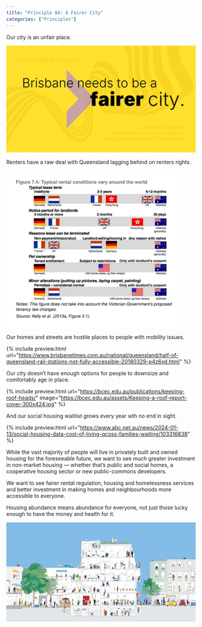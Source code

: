 ```yaml
---
title: "Principle 04: A Fairer City"
categories: ["Principles"]
---
```


Our city is an unfair place.

![Brisbane needs to be a fairer city.](/assets/images/04-fairer/principles-04-fairer.jpeg)

Renters have a raw deal with Queensland lagging behind on renters rights.

![Graphic of rental conditions. Australian leases are shorter (6-12 months, vs 2-3 years or indefinite). Our notice periods are shorter (1 month, vs 2 or 3). Our leases can be terminated for more reasons. Pets are restricted. Minor alterations, like hanging pictures, are very rare.](/assets/images/04-fairer/fig_7_4_rental_conditions.png)

Our homes and streets are hostile places to people with mobility issues.

{% include preview.html url="https://www.brisbanetimes.com.au/national/queensland/half-of-queensland-rail-stations-not-fully-accessible-20180329-p4z6xd.html" %}

Our city doesn’t have enough options for people to downsize and comfortably age in place.

{% include preview.html url="https://bcec.edu.au/publications/keeping-roof-heads/"   image="https://bcec.edu.au/assets/Keeping-a-roof-report-cover-300x424.jpg" %}

And our social housing waitlist grows every year wth no end in sight. 

{% include preview.html url="https://www.abc.net.au/news/2024-01-13/social-housing-data-cost-of-living-qcoss-families-waiting/103316838" %}

While the vast majority of people will live in privately built and owned housing for the foreseeable future, we want to see much greater investment in non-market housing — whether that’s public and social homes, a cooperative housing sector or new public-commons developers.


We want to see fairer rental regulation, housing and homelessness services and better investment in making homes and neighbourhoods more accessible to everyone.


Housing abundance means abundance for everyone, not just those lucky enough to have the money and health for it.

![Graphic of a building and streetscape cross-section. A wide variety of activities are depicted.](/assets/images/04-fairer/building-cross-section.png)
